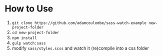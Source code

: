 # How to Use
1. `git clone https://github.com/adamcoulombe/sass-watch-example new-project-folder`
2. `cd new-project-folder`
3. `npm install`
4. `gulp watch:sass`
5. modify `sass/styles.scss` and watch it (re)compile into a css folder